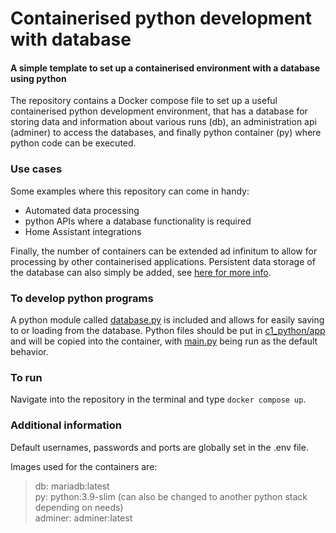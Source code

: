 # Containerised python development with database
#### A simple template to set up a containerised environment with a database using python

The repository contains a Docker compose file to set up a useful containerised python
development environment, that has a database for storing data and information
about various runs (db), an administration api (adminer) to access the databases,
and finally python container (py) where python code can be executed.

### Use cases
Some examples where this repository can come in handy:
- Automated data processing
- python APIs where a database functionality is required
- Home Assistant integrations

Finally, the number of containers can be extended ad infinitum to allow for processing
by other containerised applications.
Persistent data storage of the database can also simply be added, see 
[here for more info](https://mariadb.com/resources/blog/mariadb-and-docker-use-cases-part-1/).

### To develop python programs
A python module called [database.py](c1_python/app/utils/database.py) is included
and allows for easily saving to or loading from the database. Python
files should be put in [c1_python/app](c1_python/app) and will be copied into the container,
with [main.py](c1_python/app/main.py) being run as the default behavior.

### To run
Navigate into the repository in the terminal and type
``
docker compose up
``.

### Additional information
Default usernames, passwords and ports are globally set in the .env file.

Images used for the containers are:
> db: mariadb:latest\
> py: python:3.9-slim (can also be changed to another python stack depending on needs)\
> adminer: adminer:latest
